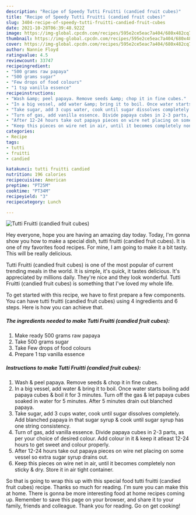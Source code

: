 ```yaml
---
description: "Recipe of Speedy Tutti Fruitti (candied fruit cubes)"
title: "Recipe of Speedy Tutti Fruitti (candied fruit cubes)"
slug: 3404-recipe-of-speedy-tutti-fruitti-candied-fruit-cubes
date: 2021-10-28T06:39:48.922Z
image: https://img-global.cpcdn.com/recipes/595e2ce5eac7a404/680x482cq70/tutti-fruitti-candied-fruit-cubes-recipe-main-photo.jpg
thumbnail: https://img-global.cpcdn.com/recipes/595e2ce5eac7a404/680x482cq70/tutti-fruitti-candied-fruit-cubes-recipe-main-photo.jpg
cover: https://img-global.cpcdn.com/recipes/595e2ce5eac7a404/680x482cq70/tutti-fruitti-candied-fruit-cubes-recipe-main-photo.jpg
author: Nannie Floyd
ratingvalue: 4.5
reviewcount: 33747
recipeingredient:
- "500 grams raw papaya"
- "500 grams sugar"
- "Few drops of food colours"
- "1 tsp vanilla essence"
recipeinstructions:
- "Wash &amp; peel papaya. Remove seeds &amp; chop it in fine cubes."
- "In a big vessel, add water &amp; bring it to boil. Once water starts boiling add papaya cubes &amp; boil it for 3 minutes. Turn off the gas &amp; let papaya cubes soaked in water for 5 minutes. After 5 minutes drain out blanched papaya."
- "Take sugar, add 3 cups water, cook until sugar dissolves completely. Add blanched papaya in that sugar syrup &amp; cook until sugar syrup has one string consistency."
- "Turn of gas, add vanilla essence. Divide papaya cubes in 2-3 parts, as per your choice of desired colour. Add colour in it &amp; keep it atleast 12-24 hours to get sweet and colour properly."
- "After 12-24 hours take out papaya pieces on wire net placing on some vessel so extra sugar syrup drains out."
- "Keep this pieces on wire net in air, until it becomes completely non sticky &amp; dry. Store it in air tight container."
categories:
- Recipe
tags:
- tutti
- fruitti
- candied

katakunci: tutti fruitti candied 
nutrition: 196 calories
recipecuisine: American
preptime: "PT25M"
cooktime: "PT34M"
recipeyield: "3"
recipecategory: Lunch

---
```



![Tutti Fruitti (candied fruit cubes)](https://img-global.cpcdn.com/recipes/595e2ce5eac7a404/680x482cq70/tutti-fruitti-candied-fruit-cubes-recipe-main-photo.jpg)

Hey everyone, hope you are having an amazing day today. Today, I'm gonna show you how to make a special dish, tutti fruitti (candied fruit cubes). It is one of my favorites food recipes. For mine, I am going to make it a bit tasty. This will be really delicious.



Tutti Fruitti (candied fruit cubes) is one of the most popular of current trending meals in the world. It is simple, it's quick, it tastes delicious. It's appreciated by millions daily. They're nice and they look wonderful. Tutti Fruitti (candied fruit cubes) is something that I've loved my whole life.


To get started with this recipe, we have to first prepare a few components. You can have tutti fruitti (candied fruit cubes) using 4 ingredients and 6 steps. Here is how you can achieve that.

<!--inarticleads1-->

##### The ingredients needed to make Tutti Fruitti (candied fruit cubes):

1. Make ready 500 grams raw papaya
1. Take 500 grams sugar
1. Take Few drops of food colours
1. Prepare 1 tsp vanilla essence




<!--inarticleads2-->

##### Instructions to make Tutti Fruitti (candied fruit cubes):

1. Wash &amp; peel papaya. Remove seeds &amp; chop it in fine cubes.
1. In a big vessel, add water &amp; bring it to boil. Once water starts boiling add papaya cubes &amp; boil it for 3 minutes. Turn off the gas &amp; let papaya cubes soaked in water for 5 minutes. After 5 minutes drain out blanched papaya.
1. Take sugar, add 3 cups water, cook until sugar dissolves completely. Add blanched papaya in that sugar syrup &amp; cook until sugar syrup has one string consistency.
1. Turn of gas, add vanilla essence. Divide papaya cubes in 2-3 parts, as per your choice of desired colour. Add colour in it &amp; keep it atleast 12-24 hours to get sweet and colour properly.
1. After 12-24 hours take out papaya pieces on wire net placing on some vessel so extra sugar syrup drains out.
1. Keep this pieces on wire net in air, until it becomes completely non sticky &amp; dry. Store it in air tight container.




So that is going to wrap this up with this special food tutti fruitti (candied fruit cubes) recipe. Thanks so much for reading. I'm sure you can make this at home. There is gonna be more interesting food at home recipes coming up. Remember to save this page on your browser, and share it to your family, friends and colleague. Thank you for reading. Go on get cooking!
